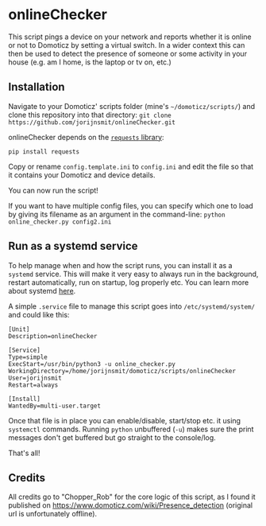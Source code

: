# onlineChecker

This script pings a device on your network and reports whether it is online or not to Domoticz by setting a virtual switch. In a wider context this can then be used to detect the presence of someone or some activity in your house (e.g. am I home, is the laptop or tv on, etc.)

## Installation

Navigate to your Domoticz' scripts folder (mine's `~/domoticz/scripts/`) and clone this repository into that directory:
`git clone https://github.com/jorijnsmit/onlineChecker.git`

onlineChecker depends on the [`requests` library](http://docs.python-requests.org/en/master/):

`pip install requests`

Copy or rename `config.template.ini` to `config.ini` and edit the file so that it contains your Domoticz and device details.

You can now run the script!

If you want to have multiple config files, you can specify which one to load by giving its filename as an argument in the command-line: `python online_checker.py config2.ini`



## Run as a systemd service

To help manage when and how the script runs, you can install it as a `systemd` service. This will make it very easy to always run in the background, restart automatically, run on startup, log properly etc. You can learn more about systemd [here](https://wiki.debian.org/systemd).

A simple `.service` file to manage this script goes into `/etc/systemd/system/` and could like this:

```
[Unit]
Description=onlineChecker

[Service]
Type=simple
ExecStart=/usr/bin/python3 -u online_checker.py
WorkingDirectory=/home/jorijnsmit/domoticz/scripts/onlineChecker
User=jorijnsmit
Restart=always

[Install]
WantedBy=multi-user.target
```
Once that file is in place you can enable/disable, start/stop etc. it using `systemctl` commands. Running `python` unbuffered (`-u`) makes sure the print messages don't get buffered but go straight to the console/log.

That's all!

## Credits

All credits go to "Chopper_Rob" for the core logic of this script, as I found it published on https://www.domoticz.com/wiki/Presence_detection (original url is unfortunately offline).

